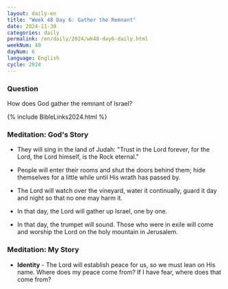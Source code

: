 ```yaml
---
layout: daily-en
title: "Week 48 Day 6: Gather the Remnant"
date: 2024-11-30
categories: daily
permalink: /en/daily/2024/wk48-day6-daily.html
weekNum: 48
dayNum: 6
language: English
cycle: 2024
---
```

### Question     
How does God gather the remnant of Israel?

{% include BibleLinks2024.html %} 

### Meditation: God's Story   
+ They will sing in the land of Judah: "Trust in the Lord forever, for the Lord, the Lord himself, is the Rock eternal." 

+ People will enter their rooms and shut the doors behind them; hide themselves for a little while until His wrath has passed by. 

+ The Lord will watch over the vineyard, water it continually, guard it day and night so that no one may harm it. 

+ In that day, the Lord will gather up Israel, one by one. 

+ In that day, the trumpet will sound. Those who were in exile will come and worship the Lord on the holy mountain in Jerusalem. 

### Meditation: My Story   
+ **Identity** - The Lord will establish peace for us, so we must lean on His name. Where does my peace come from? If I have fear, where does that come from? 
